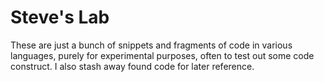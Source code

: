 Steve's Lab
====================================================================================================

These are just a bunch of snippets and fragments of code in various languages, purely for
experimental purposes, often to test out some code construct. I also stash away found code for later
reference.
